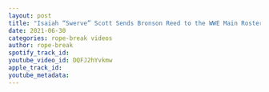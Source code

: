 ```yaml
---
layout: post
title: "Isaiah “Swerve” Scott Sends Bronson Reed to the WWE Main Roster | WWE NXT Highlights"
date: 2021-06-30
categories: rope-break videos
author: rope-break
spotify_track_id: 
youtube_video_id: DQFJ2hYvkmw
apple_track_id: 
youtube_metadata: 
---
```

